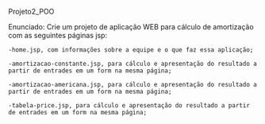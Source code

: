 Projeto2_POO

Enunciado: Crie um projeto de aplicação WEB para cálculo de amortização com as seguintes páginas jsp:

    -home.jsp, com informações sobre a equipe e o que faz essa aplicação;
  
    -amortizacao-constante.jsp, para cálculo e apresentação do resultado a partir de entrades em um form na mesma página;
  
    -amortizacao-americana.jsp, para cálculo e apresentação do resultado a partir de entrades em um form na mesma página;
  
    -tabela-price.jsp, para cálculo e apresentação do resultado a partir de entrades em um form na mesma página;
